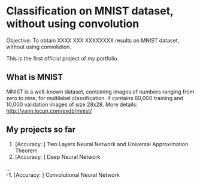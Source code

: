 # Classification on MNIST dataset, without using convolution

Objective: To obtain XXXX XXX XXXXXXXX results on MNIST dataset, without using convolution.

This is the first official project of my portfolio. 

## What is MNIST
MNIST is a well-known dataset, containing images of numbers ranging from zero to nine, for multilabel classification. 
It contains 60,000 training and 10,000 validation images of size 28x28.
More details: http://yann.lecun.com/exdb/mnist/

## My projects so far
1. [Accuracy: ] Two Layers Neural Network and Universal Approximation Theorem 
2. [Accuracy: ] Deep Neural Network 

... </br>
-1. [Accuracy: ] Convolutional Neural Network 

